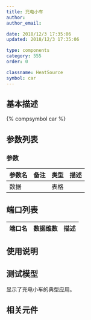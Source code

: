 ```yaml
---
title: 充电小车
author: 
author_email:

date: 2018/12/3 17:35:06
updated: 2018/12/3 17:35:06

type: components
category: 555
order: 0

classname: HeatSource
symbol: car
---
```

## 基本描述
{% compsymbol car %}

## 参数列表
### 参数
| 参数名 | 备注 | 类型 | 描述 |
| :--- | :--- | :--: | :--- |
| 数据 |  | 表格 |  |


## 端口列表

| 端口名 | 数据维数 | 描述 |
| :--- | :--:  | :--- |

## 使用说明


## 测试模型
[<test name>](<test link>)显示了充电小车的典型应用。

## 相关元件


